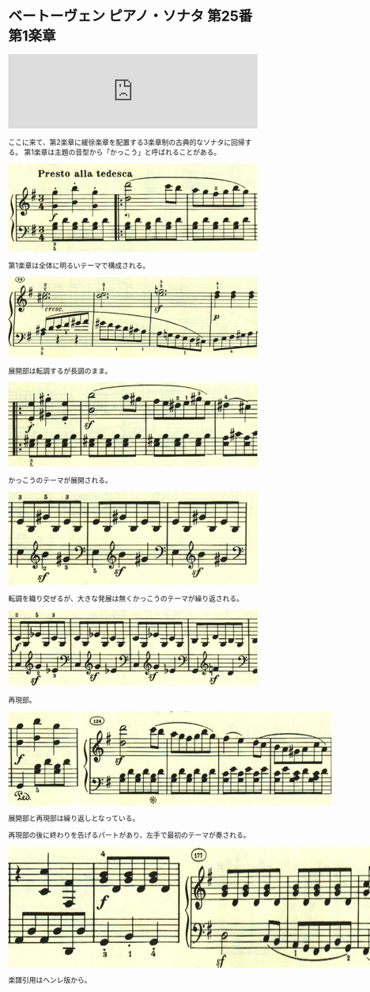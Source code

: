 # ベートーヴェン ピアノ・ソナタ 第25番 第1楽章

<iframe allow="autoplay *; encrypted-media *;" style="width:100%;max-width:660px;overflow:hidden;background:transparent;" sandbox="allow-forms allow-popups allow-same-origin allow-scripts allow-storage-access-by-user-activation allow-top-navigation-by-user-activation" src="https://embed.music.apple.com/us/album/piano-sonata-no-25-in-g-major-op-79-i-presto-alla-tedesca/947851407?i=947851420&app=music" height="150" frameborder="0"></iframe>

ここに来て、第2楽章に緩徐楽章を配置する3楽章制の古典的なソナタに回帰する。
第1楽章は主題の音型から「かっこう」と呼ばれることがある。

<img src="1121.jpg">

第1楽章は全体に明るいテーマで構成される。

<img src="1123.jpg">

展開部は転調するが長調のまま。

<img src="1120.jpg">

かっこうのテーマが展開される。

<img src="1119.jpg">

転調を織り交ぜるが、大きな発展は無くかっこうのテーマが繰り返される。

<img src="1122.jpg">

再現部。

<div style="display: flex;">
<img src="1118.jpg">
<img src="1125.jpg">
</div>


展開部と再現部は繰り返しとなっている。

再現部の後に終わりを告げるパートがあり、左手で最初のテーマが奏される。

<div style="display: flex;">
<img src="1124.jpg"><img src="1126.jpg">
</div>

楽譜引用はヘンレ版から。

